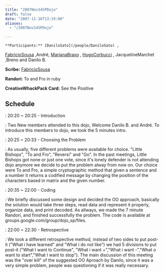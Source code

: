```yaml
---
title: "2007Nov14SPDojo"
draft: false
date: "2007-11-16T13:19:00"
aliases:
  - "/2007Nov14SPDojo"

---
```

    **Participants:** [DaniloSato](/people/DaniloSato) ,
[FabricioSousa](/FabricioSousa) ,André, [MarianaBravo](/MarianaBravo) ,
[HugoCorbucci](/people/HugoCorbucci) , JacquelineMarchet ,Breno and
Danilo B.

**Scribe:** [FabricioSousa](/FabricioSousa)

**Randori:** To and Fro in ruby

**CreativeWhackPack Card:** See the Positive

Schedule
--------

 
:   20:20 \~ 20:25 - Introduction

 
:   Two New members attended to this dojo, Welcome Danilo B. and André.
    To introduce this members to dojo, we took the 5 minutes intro.

 
:   20:25 \~ 20:33 - Choosing the Problem

 
:   As usually, five different problems were available for choice.
    "Little Bishops", "To and Fro", "Reversi" and "Go". In the past
    meetings, Little Bishops got none or just one vote, since it's
    lonely defender is not attending dojo anymore we decide to put the
    problem alway from now on. Our choice were To and Fro, a simple
    cryptographic method that given a sentence and a number it returns a
    codified message by changing the position of the characters based in
    matrix and the given number.

 
:   20:35 \~ 22:00 - Coding

 
:   We briefly discussed some design and decided the OO approach,
    basically the solution would take three steps, read data and
    represent it properly, organize data, and print decoded. As allways,
    we made the 7 minute Randori, and finished successfully the problem.
    The code is available at groups.google.com/group/dojo\_sp/files.

 
:   22:00 \~ 22:30 - Retrospective

 
:   We took a different retrospective method, instead of two sides to
    put post-it ("What i have learned" and "What i do not like") we had
    5 divisions to put post-it ("What I want to Continue", "What i want
    +","What i want -","What o want to start","What I want to stop").
    The main discussion of this meeting was the "over kill" of the
    suggested OO Aproach by Danilo, since it was a very simple problem,
    people was questioning if it was really necessary.


